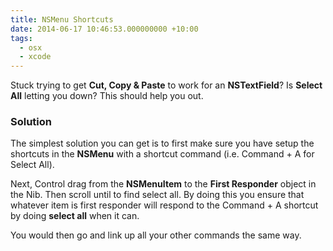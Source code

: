 ```yaml
---
title: NSMenu Shortcuts
date: 2014-06-17 10:46:53.000000000 +10:00
tags:
  - osx
  - xcode
---
```

Stuck trying to get **Cut, Copy & Paste** to work for an **NSTextField**? Is **Select All** letting you down? This should help you out.

### Solution
The simplest solution you can get is to first make sure you have setup the shortcuts in the **NSMenu** with a shortcut command (i.e. Command + A for Select All).

Next, Control drag from the **NSMenuItem** to the **First Responder** object in the Nib. Then scroll until to find select all. By doing this you ensure that whatever item is first responder will respond to the Command + A shortcut by doing **select all** when it can.

You would then go and link up all your other commands the same way.
